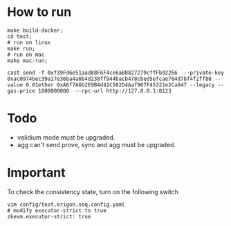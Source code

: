 # How to run
```shell
make build-docker;
cd test; 
# run on linux
make run; 
# run on mac
make mac-run;

cast send -f 0xf39Fd6e51aad88F6F4ce6aB8827279cffFb92266  --private-key 0xac0974bec39a17e36ba4a6b4d238ff944bacb478cbed5efcae784d7bf4f2ff80 --value 0.01ether 0xA6f7A6b2E9B4d41C582D4Aaf907F45321e2Ca847 --legacy --gas-price 1000000000  --rpc-url http://127.0.0.1:8123
```
# Todo 
- validium mode must be upgraded.
- agg can't send prove, sync and agg must be upgraded.

# Important
To check the consistency state, turn on the following switch
``` shell
vim config/test.erigon.seq.config.yaml
# modify executor-strict to true
zkevm.executor-strict: true
```

